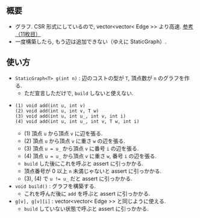 ## 概要
- グラフ. CSR 形式にしているので, vector<vector< Edge >> より高速.
  [参考（11枚目）](https://drive.google.com/file/d/1JwPJ8OErgCqO_MjAYijNgS-fJ7AFVa8Q/view)
- 一度構築したら, もう辺は追加できない（ゆえに StaticGraph）.

## 使い方
- `StaticGraph<T> g(int n)` : 辺のコストの型が `T`, 頂点数が `n` のグラフを作る.
  - ただ宣言しただけで, `build` しないと使えない.
- ```
  (1) void add(int u, int v)
  (2) void add(int u, int v, T w)
  (3) void add(int u, int u_, int v, int i)
  (4) void add(int u, int u_, int v, T w, int i)
  ```
  - (1) 頂点 `u` から頂点 `v` に辺を張る.
  - (2) 頂点 `u` から頂点 `v` に重さ `w` の辺を張る.
  - (3) 頂点 `u = u_` から頂点 `v` に番号 `i` の辺を張る.
  - (4) 頂点 `u = u_` から頂点 `v` に重さ `w`, 番号 `i` の辺を張る.
  - `build` した後にこれを呼ぶと assert に引っかかる.
  - 頂点番号が 0 以上 `n` 未満じゃないと assert に引っかかる.
  - (3), (4) で `u != u_` だと assert に引っかかる.
- `void build()` : グラフを構築する.
  - これを呼んだ後に `add` を呼ぶと assert に引っかかる.
- `g[v], g[v][i]` : vector<vector< Edge >> と同じように使える.
  - `build` していない状態で呼ぶと assert に引っかかる.
